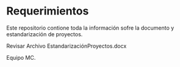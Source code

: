 Requerimientos
==============
Este repositorio contione toda la información sofre la documento y estandarización de proyectos. 

Revisar Archivo EstandarizaciónProyectos.docx

Equipo MC.


